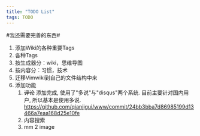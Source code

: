 ```yaml
---
title: "TODO List"
tags: TODO
---
```




#我还需要完善的东西#
1. 添加Wiki的各种重要Tags
  1. 各种Tags
  2. 按生成器分：wiki，思维导图
  3. 按内容分：习惯，技术
2. 迁移Vimwiki到自己的文件结构中来
3. 添加功能
    1. ~~评论~~
        添加完成, 使用了"多说"与"disqus"两个系统. 目前主要针对国内用户, 所以基本是使用多说.  https://github.com/qianjigui/www/commit/24bb3bba7d86985199d13466a7eaa168d25e10fe
    2. 内容搜索
    3. mm 2 image
